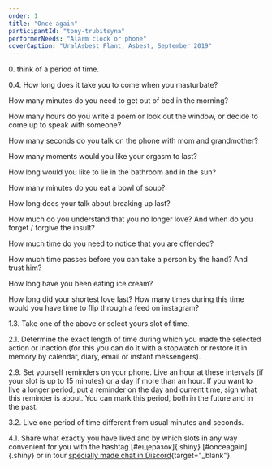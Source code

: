 ```yaml
---
order: 1
title: "Once again"
participantId: "tony-trubitsyna"
performerNeeds: "Alarm clock or phone"
coverCaption: "UralAsbest Plant, Asbest, September 2019"
---
```


0\. think of a period of time.

0.4. How long does it take you to come when you masturbate?

How many minutes do you need to get out of bed in the morning?

How many hours do you write a poem or look out the window, or decide to come up to speak with someone?

How many seconds do you talk on the phone with mom and grandmother?

How many moments would you like your orgasm to last?

How long would you like to lie in the bathroom and in the sun?

How many minutes do you eat a bowl of soup?

How long does your talk about breaking up last?

How much do you understand that you no longer love? And when do you forget / forgive the insult?

How much time do you need to notice that you are offended?

How much time passes before you can take a person by the hand? And trust him?

How long have you been eating ice cream?

How long did your shortest love last? How many times during this time would you have time to flip through a feed on instagram?

1.3. Take one of the above or select yours slot of time.

2.1. Determine the exact length of time during which you made the selected action or inaction (for this you can do it with a stopwatch or restore it in memory by calendar, diary, email or instant messengers).

2.9. Set yourself reminders on your phone. Live an hour at these intervals (if your slot is up to 15 minutes) or a day if more than an hour. If you want to live a longer period, put a reminder on the day and current time, sign what this reminder is about. You can mark this period, both in the future and in the past.

3.2. Live one period of time different from usual minutes and seconds.

4.1. Share what exactly you have lived and by which slots in any way convenient for you with the hashtag [#ещеразок]{.shiny} [#onceagain]{.shiny} or in tour [specially made chat in Discord](https://discord.gg/7EBvdw2){target="_blank"}. 
